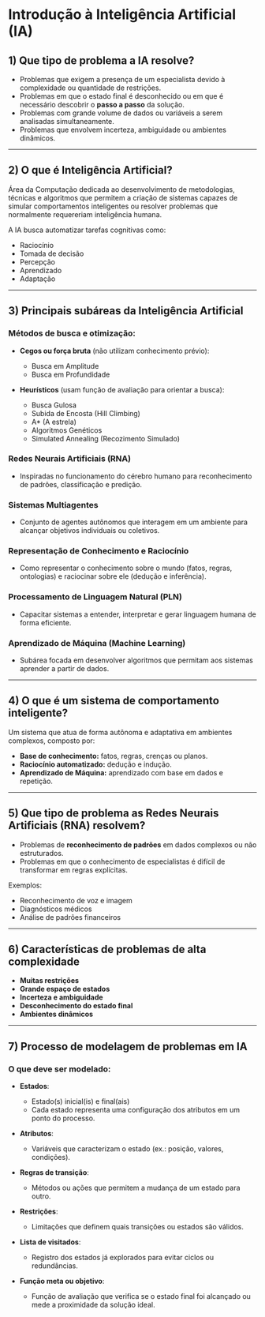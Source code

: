 # Introdução à Inteligência Artificial (IA)

## 1) Que tipo de problema a IA resolve?

- Problemas que exigem a presença de um especialista devido à complexidade ou quantidade de restrições.
- Problemas em que o estado final é desconhecido ou em que é necessário descobrir o **passo a passo** da solução.
- Problemas com grande volume de dados ou variáveis a serem analisadas simultaneamente.
- Problemas que envolvem incerteza, ambiguidade ou ambientes dinâmicos.

---

## 2) O que é Inteligência Artificial?

Área da Computação dedicada ao desenvolvimento de metodologias, técnicas e algoritmos que permitem a criação de sistemas capazes de simular comportamentos inteligentes ou resolver problemas que normalmente requereriam inteligência humana.

A IA busca automatizar tarefas cognitivas como:
- Raciocínio
- Tomada de decisão
- Percepção
- Aprendizado
- Adaptação

---

## 3) Principais subáreas da Inteligência Artificial

### Métodos de busca e otimização:
- **Cegos ou força bruta** (não utilizam conhecimento prévio):
  - Busca em Amplitude
  - Busca em Profundidade

- **Heurísticos** (usam função de avaliação para orientar a busca):
  - Busca Gulosa
  - Subida de Encosta (Hill Climbing)
  - A* (A estrela)
  - Algoritmos Genéticos
  - Simulated Annealing (Recozimento Simulado)

### Redes Neurais Artificiais (RNA)

  - Inspiradas no funcionamento do cérebro humano para reconhecimento de padrões, classificação e predição.
  
### Sistemas Multiagentes

  - Conjunto de agentes autônomos que interagem em um ambiente para alcançar objetivos individuais ou coletivos.

### Representação de Conhecimento e Raciocínio

  - Como representar o conhecimento sobre o mundo (fatos, regras, ontologias) e raciocinar sobre ele (dedução e inferência).

### Processamento de Linguagem Natural (PLN)

  - Capacitar sistemas a entender, interpretar e gerar linguagem humana de forma eficiente.
  
### Aprendizado de Máquina (Machine Learning)

  - Subárea focada em desenvolver algoritmos que permitam aos sistemas aprender a partir de dados.
---

## 4) O que é um sistema de comportamento inteligente?

Um sistema que atua de forma autônoma e adaptativa em ambientes complexos, composto por:

- **Base de conhecimento:** fatos, regras, crenças ou planos.
- **Raciocínio automatizado:** dedução e indução.
- **Aprendizado de Máquina:** aprendizado com base em dados e repetição.

---

## 5) Que tipo de problema as Redes Neurais Artificiais (RNA) resolvem?

- Problemas de **reconhecimento de padrões** em dados complexos ou não estruturados.
- Problemas em que o conhecimento de especialistas é difícil de transformar em regras explícitas.

Exemplos:
- Reconhecimento de voz e imagem
- Diagnósticos médicos
- Análise de padrões financeiros

---

## 6) Características de problemas de alta complexidade

- **Muitas restrições**
- **Grande espaço de estados**
- **Incerteza e ambiguidade**
- **Desconhecimento do estado final**
- **Ambientes dinâmicos**

---

## 7) Processo de modelagem de problemas em IA

### O que deve ser modelado:

- **Estados**:
  - Estado(s) inicial(is) e final(ais)
  - Cada estado representa uma configuração dos atributos em um ponto do processo.

- **Atributos**:
  - Variáveis que caracterizam o estado (ex.: posição, valores, condições).

- **Regras de transição**:
  - Métodos ou ações que permitem a mudança de um estado para outro.

- **Restrições**:
  - Limitações que definem quais transições ou estados são válidos.

- **Lista de visitados**:
  - Registro dos estados já explorados para evitar ciclos ou redundâncias.

- **Função meta ou objetivo**:
  - Função de avaliação que verifica se o estado final foi alcançado ou mede a proximidade da solução ideal.
